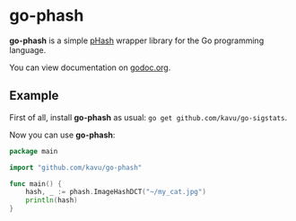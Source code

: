 # go-phash #

**go-phash** is a simple [pHash](http://phash.org) wrapper library for the Go programming language.

You can view documentation on [godoc.org](http://godoc.org/github.com/kavu/go-phash "go-phash documentation").

## Example ##

First of all, install **go-phash** as usual: `go get github.com/kavu/go-sigstats`.

Now you can use **go-phash**:

```go
package main

import "github.com/kavu/go-phash"

func main() {
	hash, _ := phash.ImageHashDCT("~/my_cat.jpg")
	println(hash)
}
```

